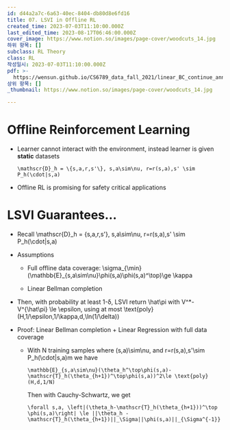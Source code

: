```yaml
---
id: d44a2a7c-6a63-40ec-8404-db80d8e6fd16
title: 07. LSVI in Offline RL
created_time: 2023-07-03T11:10:00.000Z
last_edited_time: 2023-08-17T06:46:00.000Z
cover_image: https://www.notion.so/images/page-cover/woodcuts_14.jpg
하위 항목: []
subclass: RL Theory
class: RL
작성일시: 2023-07-03T11:10:00.000Z
pdf: >-
  https://wensun.github.io/CS6789_data_fall_2021/linear_BC_continue_annotated.pdf
상위 항목: []
_thumbnail: https://www.notion.so/images/page-cover/woodcuts_14.jpg

---
```


# Offline Reinforcement Learning

*   Learner cannot interact with the environment, instead learner is given **static** datasets

    ```undefined
    \mathscr{D}_h = \{s,a,r,s'\}, s,a\sim\nu, r=r(s,a),s' \sim P_h(\cdot|s,a)
    ```

*   Offline RL is promising for safety critical applications

# LSVI Guarantees…

*   Recall \mathscr{D}\_h = {s,a,r,s'}, s,a\sim\nu, r=r(s,a),s' \sim P\_h(\cdot|s,a)

*   Assumptions

    *   Full offline data coverage: \sigma\_{\min}(\mathbb{E}\_{s,a\sim\nu}\phi(s,a)\phi(s,a)^\top)\ge \kappa

    *   Linear Bellman completion

*   Then, with probability at least 1-δ, LSVI return \hat\pi with V^\*-V^{\hat\pi} \le \epsilon, using at most \text{poly}(H,1/\epsilon,1/\kappa,d,\ln(1/\delta))

*   Proof: Linear Bellman completion + Linear Regression with full data coverage

    *   With N training samples where (s,a)\sim\nu, and r=r(s,a),s'\sim P\_h(\cdot|s,a)m we have

        ```undefined
        \mathbb{E}_{s,a\sim\nu}(\theta_h^\top\phi(s,a)-\mathscr{T}_h(\theta_{h+1})^\top\phi(s,a))^2\le \text{poly}(H,d,1/N)
        ```

        Then with Cauchy-Schwartz, we get

        ```undefined
        \forall s,a, \left|(\theta_h-\mathscr{T}_h(\theta_{h+1}))^\top \phi(s,a)\right| \le ||\theta_h - \mathscr{T}_h(\theta_{h+1})||_\Sigma||\phi(s,a)||_{\Sigma^{-1}}
        ```
